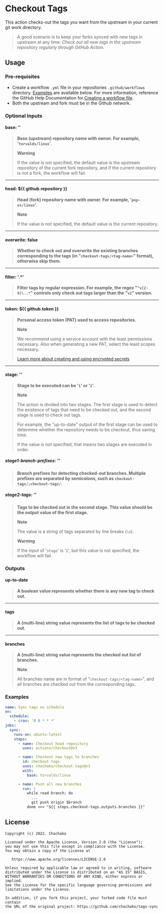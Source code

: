# Checkout Tags

This action checks-out the tags you want from the upstream in your current git work directory.

> A good scenario is to keep your forks synced with new tags in upstream at any time: *Check out all new tags in the upstream repository regularly through GitHub Action.*

## Usage

### Pre-requisites

- Create a workflow `.yml` file in your repositories `.github/workflows` directory.
  [Examples](#Examples) are available below. For more information, reference the GitHub Help
  Documentation
  for [Creating a workflow file](https://help.github.com/en/articles/configuring-a-workflow#creating-a-workflow-file).
- Both the upstream and fork must be in the Github network.

###  Optional Inputs

#### base: ''

> **Base (upstream) repository name with owner. For example, '`torvalds/linux`'.**
>
> 
>
> **Warning**
>
> If the value is not specified, the default value is the upstream repository of the current fork repository, and if the current repository is not a fork, the workflow will fail.

------

#### head: ${{ github.repository }}

> **Head (fork) repository name with owner. For example, '`pop-os/linux`'.**
>
> 
>
> **Note**
>
> If the value is not specified, the default value is the current repository.

------

#### overwrite: false

> **Whether to check out and overwrite the existing branches corresponding to the tags (in "`checkout-tags/<tag-name>`" format), otherwise skip them.**

------

#### filter: '.*'

> **Filter tags by regular expression. For example, the regex "`^v[2-9]\..*`" controls only check out tags larger than the "`v2`" version.**

------

#### token: ${{ github.token }}

> **Personal access token (PAT) used to access repositories.**
>
> 
>
> **Note**
>
> We recommend using a service account with the least permissions necessary.
> Also when generating a new PAT, select the least scopes necessary.
> 
> [Learn more about creating and using encrypted secrets](https://help.github.com/en/actions/automating-your-workflow-with-github-actions/creating-and-using-encrypted-secrets)


------

#### stage: ''

> **Stage to be executed can be '`1`' or '`2`'.**
>
> 
>
> **Note**
>
> The action is divided into two stages. The first stage is used to detect the existence of tags that need to be checked out, and the second stage is used to check out tags.
>
> 
>
> For example, the "up-to-date" output of the first stage can be used to determine whether the repository needs to be checkout, thus saving time.
>
> 
>
> If the value is not specified, that means two stages are executed in order.

##### stage1-branch-prefixes: ''

> **Branch prefixes for detecting checked-out branches. Multiple prefixes are separated by semicolons, such as `checkout-tags/;checkout-tags/`.**

##### stage2-tags: ''

> **Tags to be checked out in the second stage. This value should be the output value of the first stage.**
>
> 
>
> **Note**
>
> The value is a string of tags separated by line breaks (`\n`).
>
> **Warning**
>
> If the input of '`stage`' is '`2`', but this value is not specified, the workflow will fail.

### Outputs

#### up-to-date

> **A boolean value represents whether there is any new tag to check out.**

------

#### tags

> **A (multi-line) string value represents the list of tags to be checked out.**

------

#### branches

> **A (multi-line) string value represents the checked out list of branches.**
>
> 
>
> **Note**
>
> All branches name are in format of "`checkout-tags/<tag-name>`", and all branches are checked out from the corresponding tags.

### Examples

```yaml
name: Sync tags on schedule
on:
  schedule:
    - cron: '0 0 * * *'
jobs:
  sync:
    runs-on: ubuntu-latest
    steps:      
      - name: Checkout head repository
        uses: actions/checkout@v3

      - name: Checkout new tags to branches
        id: checkout-tags
        uses: chachako/checkout-tags@v1
        with:
          base: torvalds/linux

      - name: Push all new branches
        run: |
          while read branch; do
            ...
            git push origin $branch
          done <<< "${{ steps.checkout-tags.outputs.branches }}"
```

## License

```
Copyright (c) 2022. Chachako

Licensed under the Apache License, Version 2.0 (the "License");
you may not use this file except in compliance with the License.
You may obtain a copy of the License at

   https://www.apache.org/licenses/LICENSE-2.0

Unless required by applicable law or agreed to in writing, software
distributed under the License is distributed on an "AS IS" BASIS,
WITHOUT WARRANTIES OR CONDITIONS OF ANY KIND, either express or implied.
See the License for the specific language governing permissions and
limitations under the License.

In addition, if you fork this project, your forked code file must contain
the URL of the original project: https://github.com/chachako/tags-sync
```

